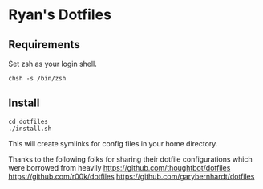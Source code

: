 Ryan's Dotfiles
===============
Requirements
------------

Set zsh as your login shell.

    chsh -s /bin/zsh

Install
-------

    cd dotfiles
    ./install.sh

This will create symlinks for config files in your home directory.


Thanks to the following folks for sharing their dotfile configurations which were borrowed from heavily
https://github.com/thoughtbot/dotfiles
https://github.com/r00k/dotfiles
https://github.com/garybernhardt/dotfiles
